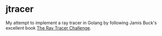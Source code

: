 # jtracer

My attempt to implement a ray tracer in Golang by following Jamis Buck's excellent book [The Ray Tracer Challenge](http://raytracerchallenge.com).
